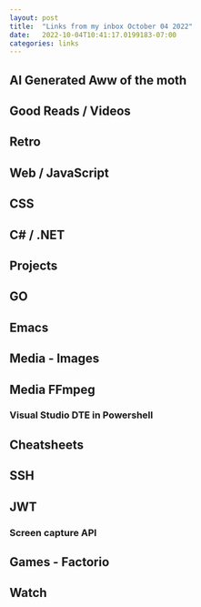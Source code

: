 ```yaml
---
layout: post
title:  "Links from my inbox October 04 2022"
date:   2022-10-04T10:41:17.0199183-07:00
categories: links
---
```


## AI Generated Aww of the moth

## Good Reads / Videos


## Retro


## Web / JavaScript


## CSS


## C# / .NET


## Projects
## GO

## Emacs


## Media - Images

## Media FFmpeg


### Visual Studio DTE in Powershell


## Cheatsheets


## SSH


## JWT

### Screen capture API

## Games - Factorio


## Watch
